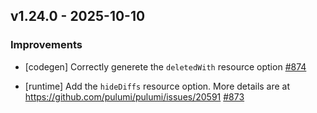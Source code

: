 ## v1.24.0 - 2025-10-10

### Improvements

- [codegen] Correctly generete the `deletedWith` resource option [#874](https://github.com/pulumi/pulumi-yaml/pull/874)

- [runtime] Add the `hideDiffs` resource option. More details are at https://github.com/pulumi/pulumi/issues/20591 [#873](https://github.com/pulumi/pulumi-yaml/pull/873)

